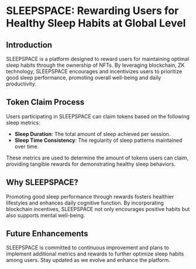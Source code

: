 # SLEEPSPACE: Rewarding Users for Healthy Sleep Habits at Global Level

## Introduction

SLEEPSPACE is a platform designed to reward users for maintaining optimal sleep habits through the ownership of NFTs. By leveraging blockchain, ZK technology, SLEEPSPACE encourages and incentivizes users to prioritize good sleep performance, promoting overall well-being and daily productivity.

## Token Claim Process

Users participating in SLEEPSPACE can claim tokens based on the following sleep metrics:

- **Sleep Duration**: The total amount of sleep achieved per session.
- **Sleep Time Consistency**: The regularity of sleep patterns maintained over time.

These metrics are used to determine the amount of tokens users can claim, providing tangible rewards for demonstrating healthy sleep behaviors.

## Why SLEEPSPACE?

Promoting good sleep performance through rewards fosters healthier lifestyles and enhances daily cognitive function. By incorporating blockchain incentives, SLEEPSPACE not only encourages positive habits but also supports mental well-being.

## Future Enhancements

SLEEPSPACE is committed to continuous improvement and plans to implement additional metrics and rewards to further optimize sleep habits among users. Stay updated as we evolve and enhance the platform.
